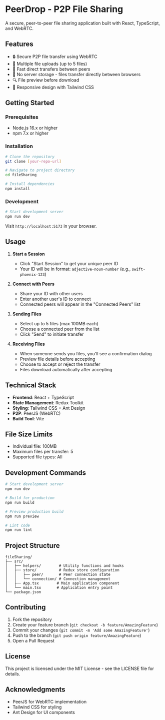 # PeerDrop - P2P File Sharing

A secure, peer-to-peer file sharing application built with React, TypeScript, and WebRTC.

## Features

- 🔒 Secure P2P file transfer using WebRTC
- 📁 Multiple file uploads (up to 5 files)
- 💨 Fast direct transfers between peers
- 🎯 No server storage - files transfer directly between browsers
- 🔍 File preview before download
- 📱 Responsive design with Tailwind CSS

## Getting Started

### Prerequisites

- Node.js 16.x or higher
- npm 7.x or higher

### Installation

```bash
# Clone the repository
git clone [your-repo-url]

# Navigate to project directory
cd fileSharing

# Install dependencies
npm install
```

### Development

```bash
# Start development server
npm run dev
```

Visit `http://localhost:5173` in your browser.

## Usage

1. **Start a Session**
   - Click "Start Session" to get your unique peer ID
   - Your ID will be in format: `adjective-noun-number` (e.g., `swift-phoenix-123`)

2. **Connect with Peers**
   - Share your ID with other users
   - Enter another user's ID to connect
   - Connected peers will appear in the "Connected Peers" list

3. **Sending Files**
   - Select up to 5 files (max 100MB each)
   - Choose a connected peer from the list
   - Click "Send" to initiate transfer

4. **Receiving Files**
   - When someone sends you files, you'll see a confirmation dialog
   - Preview file details before accepting
   - Choose to accept or reject the transfer
   - Files download automatically after accepting

## Technical Stack

- **Frontend**: React + TypeScript
- **State Management**: Redux Toolkit
- **Styling**: Tailwind CSS + Ant Design
- **P2P**: PeerJS (WebRTC)
- **Build Tool**: Vite

## File Size Limits

- Individual file: 100MB
- Maximum files per transfer: 5
- Supported file types: All

## Development Commands

```bash
# Start development server
npm run dev

# Build for production
npm run build

# Preview production build
npm run preview

# Lint code
npm run lint
```

## Project Structure

```
fileSharing/
├── src/
│   ├── helpers/        # Utility functions and hooks
│   ├── store/          # Redux store configuration
│   │   ├── peer/       # Peer connection state
│   │   └── connection/ # Connection management
│   ├── App.tsx        # Main application component
│   └── main.tsx       # Application entry point
└── package.json
```

## Contributing

1. Fork the repository
2. Create your feature branch (`git checkout -b feature/AmazingFeature`)
3. Commit your changes (`git commit -m 'Add some AmazingFeature'`)
4. Push to the branch (`git push origin feature/AmazingFeature`)
5. Open a Pull Request

## License

This project is licensed under the MIT License - see the LICENSE file for details.

## Acknowledgments

- PeerJS for WebRTC implementation
- Tailwind CSS for styling
- Ant Design for UI components